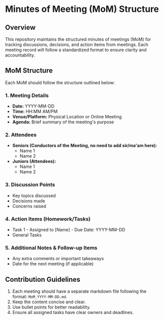 # Minutes of Meeting (MoM) Structure

## Overview
This repository maintains the structured minutes of meetings (MoM) for tracking discussions, decisions, and action items from meetings. Each meeting record will follow a standardized format to ensure clarity and accountability.

## MoM Structure
Each MoM should follow the structure outlined below:

### 1. **Meeting Details**
   - **Date:** YYYY-MM-DD
   - **Time:** HH:MM AM/PM
   - **Venue/Platform:** Physical Location or Online Meeting
   - **Agenda:** Brief summary of the meeting's purpose

### 2. **Attendees**
   - **Seniors (Conductors of the Meeting, no need to add sir/ma'am here):**
     - Name 1
     - Name 2
   - **Juniors (Attendees):**
     - Name 1
     - Name 2

### 3. **Discussion Points**
   - Key topics discussed
   - Decisions made
   - Concerns raised

### 4. **Action Items (Homework/Tasks)**
   - Task 1 - Assigned to [Name] - Due Date: YYYY-MM-DD
   - General Tasks

### 5. **Additional Notes & Follow-up Items**
   - Any extra comments or important takeaways
   - Date for the next meeting (if applicable)

## Contribution Guidelines
1. Each meeting should have a separate markdown file following the format: `MoM_YYYY-MM-DD.md`.
2. Keep the content concise and clear.
3. Use bullet points for better readability.
4. Ensure all assigned tasks have clear owners and deadlines.
